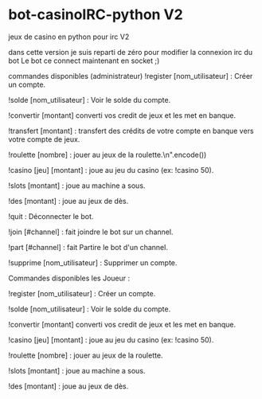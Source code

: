 # bot-casinoIRC-python V2
jeux de casino en python pour irc V2

dans cette version je suis reparti de zéro pour modifier la connexion irc du bot Le bot ce connect maintenant en socket ;)

commandes disponibles (administrateur)
!register [nom_utilisateur] : Créer un compte.

!solde [nom_utilisateur] : Voir le solde du compte.

!convertir [montant] converti vos credit de jeux et les met en banque.

!transfert [montant] : transfert des crédits de votre compte en banque vers votre compte de jeux.

!roulette [nombre] : jouer au jeux de la roulette.\n".encode())

!casino [jeu] [montant] : joue au jeu du casino (ex: !casino 50).

!slots [montant] : joue au machine a sous.

!des [montant] : joue au jeux de dès.

!quit : Déconnecter le bot.

!join [#channel] : fait joindre le bot sur un channel.

!part [#channel] : fait Partire le bot d'un channel.

!supprime [nom_utilisateur] : Supprimer un compte.

Commandes disponibles les Joueur :

!register [nom_utilisateur] : Créer un compte.

!solde [nom_utilisateur] : Voir le solde du compte.

!convertir [montant] converti vos credit de jeux et les met en banque.

!casino [jeu] [montant] : joue au jeu du casino (ex: !casino 50).

!roulette [nombre] : jouer au jeux de la roulette.

!slots [montant] : joue au machine a sous.

!des [montant] : joue au jeux de dès.


